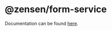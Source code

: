 # @zensen/form-service

Documentation can be found [here](https://zensen-web.github.io/form-service/guide/mutating-key-data/).
